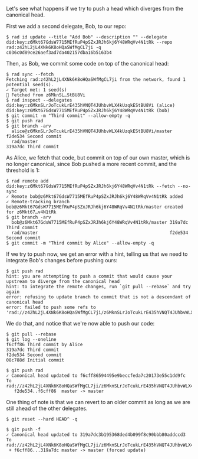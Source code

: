 
Let's see what happens if we try to push a head which diverges from the
canonical head.

First we add a second delegate, Bob, to our repo:

``` ~alice
$ rad id update --title "Add Bob" --description "" --delegate did:key:z6Mkt67GdsW7715MEfRuP4pSZxJRJh6kj6Y48WRqVv4N1tRk --repo rad:z42hL2jL4XNk6K8oHQaSWfMgCL7ji -q
c036c0d89ce26aef3ad7da402157dba16b5163b4
```

Then, as Bob, we commit some code on top of the canonical head:

``` ~bob
$ rad sync --fetch
Fetching rad:z42hL2jL4XNk6K8oHQaSWfMgCL7ji from the network, found 1 potential seed(s).
✓ Target met: 1 seed(s)
🌱 Fetched from z6MknSL…StBU8Vi
$ rad inspect --delegates
did:key:z6MknSLrJoTcukLrE435hVNQT4JUhbvWLX4kUzqkEStBU8Vi (alice)
did:key:z6Mkt67GdsW7715MEfRuP4pSZxJRJh6kj6Y48WRqVv4N1tRk (bob)
$ git commit -m "Third commit" --allow-empty -q
$ git push rad
$ git branch -arv
  alice@z6MknSLrJoTcukLrE435hVNQT4JUhbvWLX4kUzqkEStBU8Vi/master f2de534 Second commit
  rad/master                                                    319a7dc Third commit
```

As Alice, we fetch that code, but commit on top of our own master, which is no
longer canonical, since Bob pushed a more recent commit, and the threshold is 1:

``` ~alice
$ rad remote add did:key:z6Mkt67GdsW7715MEfRuP4pSZxJRJh6kj6Y48WRqVv4N1tRk --fetch --no-sync
✓ Remote bob@z6Mkt67GdsW7715MEfRuP4pSZxJRJh6kj6Y48WRqVv4N1tRk added
✓ Remote-tracking branch bob@z6Mkt67GdsW7715MEfRuP4pSZxJRJh6kj6Y48WRqVv4N1tRk/master created for z6Mkt67…v4N1tRk
$ git branch -arv
  bob@z6Mkt67GdsW7715MEfRuP4pSZxJRJh6kj6Y48WRqVv4N1tRk/master 319a7dc Third commit
  rad/master                                                  f2de534 Second commit
$ git commit -m "Third commit by Alice" --allow-empty -q
```

If we try to push now, we get an error with a hint, telling us that we need to
integrate Bob's changes before pushing ours:

``` ~alice (stderr) (fail) RAD_HINT=1
$ git push rad
hint: you are attempting to push a commit that would cause your upstream to diverge from the canonical head
hint: to integrate the remote changes, run `git pull --rebase` and try again
error: refusing to update branch to commit that is not a descendant of canonical head
error: failed to push some refs to 'rad://z42hL2jL4XNk6K8oHQaSWfMgCL7ji/z6MknSLrJoTcukLrE435hVNQT4JUhbvWLX4kUzqkEStBU8Vi'
```

We do that, and notice that we're now able to push our code:

``` ~alice
$ git pull --rebase
$ git log --oneline
f6cff86 Third commit by Alice
319a7dc Third commit
f2de534 Second commit
08c788d Initial commit
```
``` ~alice RAD_SOCKET=/dev/null (stderr)
$ git push rad
✓ Canonical head updated to f6cff86594495e9beccfeda7c20173e55c1dd9fc
To rad://z42hL2jL4XNk6K8oHQaSWfMgCL7ji/z6MknSLrJoTcukLrE435hVNQT4JUhbvWLX4kUzqkEStBU8Vi
   f2de534..f6cff86  master -> master
```

One thing of note is that we can revert to an older commit as long as we are
still ahead of the other delegates.

``` ~alice
$ git reset --hard HEAD^ -q
```
``` ~alice RAD_SOCKET=/dev/null (stderr)
$ git push -f
✓ Canonical head updated to 319a7dc3b195368ded4b099f8c90bbb80addccd3
To rad://z42hL2jL4XNk6K8oHQaSWfMgCL7ji/z6MknSLrJoTcukLrE435hVNQT4JUhbvWLX4kUzqkEStBU8Vi
 + f6cff86...319a7dc master -> master (forced update)
```
